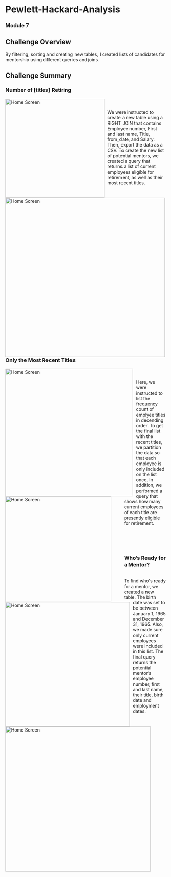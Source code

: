 # Pewlett-Hackard-Analysis
### Module 7

## Challenge Overview
By filtering, sorting and creating new tables, I created lists of candidates for mentorship using different queries and joins.

## Challenge Summary  

### Number of [titles] Retiring  
<img src="/Challenge/Pictures/Number_of_[titles]_Retiring.png"
     alt="Home Screen"
     style="float: left; margin-right: 10px;"
     width="310"/> <img src="/Challenge/Pictures/Number_of_[titles]_Retiring_Output.png"
     alt="Home Screen"
     style="float: left; margin-right: 40px;"
     width="500"/>  
<br/>
We were instructed to create a new table using a RIGHT JOIN that contains Employee number, First and last name, Title, from_date, and Salary. Then, export the data as a CSV. To create the new list of potential mentors, we created a query that returns a list of current employees eligible for retirement, as well as their most recent titles.  
<br/>
<br/>
<br/>
### Only the Most Recent Titles
<img src="/CHALLENGE/pics%20of%20code/only_the_most_recent_titles.png"
     alt="Home Screen"
     style="float: left; margin-right: 10px;"
     width="400"/> <img src="/CHALLENGE/pics%20of%20output/only_the_most_recent_excel.png"
     alt="Home Screen"
     style="float: left; margin-right: 40px;"
     width="332"/>    
<br/>
Here, we were instructed to list the frequency count of emplyee titles in decending order. To get the final list with the recent titles, we partition the data so that each employee is only included on the list once. In addition, we performed a query that shows how many current employees of each title are presently eligible for retirement.    
<br/>     
<br/>
<br/> 
### Who’s Ready for a Mentor?
<img src="/CHALLENGE/pics%20of%20code/whos_ready_for_a_mentor.png"
     alt="Home Screen"
     style="float: left; margin-right: 10px;"
     width="390"/> <img src="/CHALLENGE/pics%20of%20output/whos_ready_for_a_mentor_excel.png"
     alt="Home Screen"
     style="float: left; margin-right: 40px;"
     width="455"/>
<br/>
To find who's ready for a mentor, we created a new table. The birth date was set to be between January 1, 1965 and December 31, 1965. Also, we made sure only current employees were included in this list. The final query returns the potential mentor’s employee number, first and last name, their title, birth date and employment dates.
